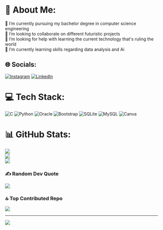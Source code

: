 # 💫 About Me:
🔭 I’m currently pursuing my bachelor degree in computer science engineering<br>👯 I’m looking to collaborate on different futuristic projects <br>🤝 I’m looking for help with learning the current technology that's ruling the world<br>🌱 I’m currently learning skills regarding data analysis and Ai<br>


## 🌐 Socials:
[![Instagram](https://img.shields.io/badge/Instagram-%23E4405F.svg?logo=Instagram&logoColor=white)](https://instagram.com/__akshh._07) [![LinkedIn](https://img.shields.io/badge/LinkedIn-%230077B5.svg?logo=linkedin&logoColor=white)](https://www.linkedin.com/in/santosh-akshit-8a67102b6/)

# 💻 Tech Stack:
![C](https://img.shields.io/badge/c-%2300599C.svg?style=for-the-badge&logo=c&logoColor=white) ![Python](https://img.shields.io/badge/python-3670A0?style=for-the-badge&logo=python&logoColor=ffdd54) ![Oracle](https://img.shields.io/badge/Oracle-F80000?style=for-the-badge&logo=oracle&logoColor=white) ![Bootstrap](https://img.shields.io/badge/bootstrap-%238511FA.svg?style=for-the-badge&logo=bootstrap&logoColor=white) ![SQLite](https://img.shields.io/badge/sqlite-%2307405e.svg?style=for-the-badge&logo=sqlite&logoColor=white) ![MySQL](https://img.shields.io/badge/mysql-4479A1.svg?style=for-the-badge&logo=mysql&logoColor=white) ![Canva](https://img.shields.io/badge/Canva-%2300C4CC.svg?style=for-the-badge&logo=Canva&logoColor=white)
# 📊 GitHub Stats:
![](https://github-readme-stats.vercel.app/api?username=santhoshakshit&theme=dark&hide_border=false&include_all_commits=true&count_private=false)<br/>
![](https://github-readme-streak-stats.herokuapp.com/?user=santhoshakshit&theme=dark&hide_border=false)<br/>
![](https://github-readme-stats.vercel.app/api/top-langs/?username=santhoshakshit&theme=dark&hide_border=false&include_all_commits=true&count_private=false&layout=compact)

### ✍️ Random Dev Quote
![](https://quotes-github-readme.vercel.app/api?type=horizontal&theme=radical)

### 🔝 Top Contributed Repo
![](https://github-contributor-stats.vercel.app/api?username=santhoshakshit&limit=5&theme=dark&combine_all_yearly_contributions=true)

---
[![](https://visitcount.itsvg.in/api?id=santhoshakshit&icon=0&color=0)](https://visitcount.itsvg.in)

<!-- Proudly created with GPRM ( https://gprm.itsvg.in ) -->
